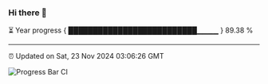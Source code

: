 ### Hi there 👋

⏳ Year progress { ██████████████████████████▁▁▁▁ } 89.38 %

---

⏰ Updated on Sat, 23 Nov 2024 03:06:26 GMT

![Progress Bar CI](https://github.com/IshwaranRudhara/GIT-ACTION/workflows/Progress%20Bar%20CI/badge.svg)
